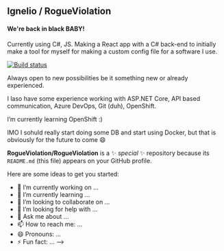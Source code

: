 ## Ignelio / RogueViolation

#### We're back in black **BABY**!

Currently using C#, JS. Making a React app with a C# back-end to initially make a tool for myself for making a custom config file for a software I use.

[![Build status](https://dev.azure.com/RogueViolation/ToolbeltUtilities/_apis/build/status/ToolbeltUtilities-ASP.NET%20Core)](https://dev.azure.com/RogueViolation/ToolbeltUtilities/_build/latest?definitionId=4)

Always open to new possibilities be it something new or already experienced.

I laso have some experience working with ASP.NET Core, API based communication, Azure DevOps, Git (duh), OpenShift.

I’m currently learning OpenShift :)

IMO I sohuld really start doing some DB and start using Docker, but that is obviously for the future to come 😄


**RogueViolation/RogueViolation** is a ✨ _special_ ✨ repository because its `README.md` (this file) appears on your GitHub profile.

Here are some ideas to get you started:

- 🔭 I’m currently working on ...
- 🌱 I’m currently learning ...
- 👯 I’m looking to collaborate on ...
- 🤔 I’m looking for help with ...
- 💬 Ask me about ...
- 📫 How to reach me: ...
- 😄 Pronouns: ...
- ⚡ Fun fact: ...
-->
